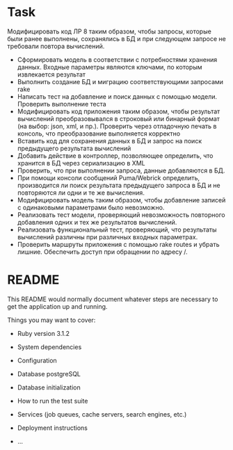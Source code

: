 # Task
Модифицировать код ЛР 8 таким образом, чтобы запросы, которые были ранее выполнены, сохранялись в БД и при следующем запросе не требовали повтора вычислений.<br />
   * Сформировать модель в соответствии с потребностями хранения данных. Входные параметры являются ключами, по которым извлекается результат<br />
   * Выполнить создание БД и миграцию соответствующими запросами rake<br />
   * Написать тест на добавление и поиск данных с помощью модели. Проверить выполнение теста<br />
   * Модифицировать код приложения таким образом, чтобы результат вычислений преобразовывался в строковый или бинарный формат (на выбор: json, xml, и пр.). Проверить через отладочную печать в консоль, что преобразование выполняется корректно<br />
   * Вставить код для сохранения данных в БД и запрос на поиск предыдущего результата вычислений<br />
   * Добавить действие в контроллер, позволяющее определить, что хранится в БД через сериализацию в XML<br />
   * Проверить, что при выполнении запроса, данные добавляются в БД.<br />
   * При помощи консоли сообщений Puma/Webrick определить, производится ли поиск результата предыдущего запроса в БД и не повторяются ли одни и те же вычисления.<br />
   * Модифицировать модель таким образом, чтобы добавление записей с одинаковыми параметрами было невозможно.<br />
   * Реализовать тест модели, проверяющий невозможность повторного добавления одних и тех же результатов вычислений.<br />
   * Реализовать функциональный тест, проверяющий, что результаты вычислений различны при различных входных параметрах.<br />
   * Проверить маршруты приложения с помощью rake routes и убрать лишние. Обеспечить доступ при обращении по адресу /.<br />

# README

This README would normally document whatever steps are necessary to get the
application up and running.

Things you may want to cover:

* Ruby version 3.1.2

* System dependencies

* Configuration

* Database postgreSQL

* Database initialization

* How to run the test suite

* Services (job queues, cache servers, search engines, etc.)

* Deployment instructions

* ...
